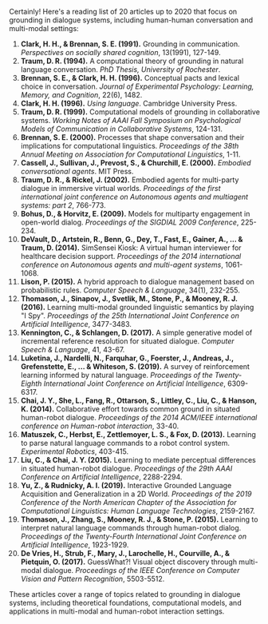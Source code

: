 Certainly! Here's a reading list of 20 articles up to 2020 that focus on grounding in dialogue systems, including human-human conversation and multi-modal settings:

1. **Clark, H. H., & Brennan, S. E. (1991).** Grounding in communication. *Perspectives on socially shared cognition*, 13(1991), 127-149.
2. **Traum, D. R. (1994).** A computational theory of grounding in natural language conversation. *PhD Thesis, University of Rochester*.
3. **Brennan, S. E., & Clark, H. H. (1996).** Conceptual pacts and lexical choice in conversation. *Journal of Experimental Psychology: Learning, Memory, and Cognition*, 22(6), 1482.
4. **Clark, H. H. (1996).** *Using language*. Cambridge University Press.
5. **Traum, D. R. (1999).** Computational models of grounding in collaborative systems. *Working Notes of AAAI Fall Symposium on Psychological Models of Communication in Collaborative Systems*, 124-131.
6. **Brennan, S. E. (2000).** Processes that shape conversation and their implications for computational linguistics. *Proceedings of the 38th Annual Meeting on Association for Computational Linguistics*, 1-11.
7. **Cassell, J., Sullivan, J., Prevost, S., & Churchill, E. (2000).** *Embodied conversational agents*. MIT Press.
8. **Traum, D. R., & Rickel, J. (2002).** Embodied agents for multi-party dialogue in immersive virtual worlds. *Proceedings of the first international joint conference on Autonomous agents and multiagent systems: part 2*, 766-773.
9. **Bohus, D., & Horvitz, E. (2009).** Models for multiparty engagement in open-world dialog. *Proceedings of the SIGDIAL 2009 Conference*, 225-234.
10. **DeVault, D., Artstein, R., Benn, G., Dey, T., Fast, E., Gainer, A., ... & Traum, D. (2014).** SimSensei Kiosk: A virtual human interviewer for healthcare decision support. *Proceedings of the 2014 international conference on Autonomous agents and multi-agent systems*, 1061-1068.
11. **Lison, P. (2015).** A hybrid approach to dialogue management based on probabilistic rules. *Computer Speech & Language*, 34(1), 232-255.
12. **Thomason, J., Sinapov, J., Svetlik, M., Stone, P., & Mooney, R. J. (2016).** Learning multi-modal grounded linguistic semantics by playing "I Spy". *Proceedings of the 25th International Joint Conference on Artificial Intelligence*, 3477-3483.
13. **Kennington, C., & Schlangen, D. (2017).** A simple generative model of incremental reference resolution for situated dialogue. *Computer Speech & Language*, 41, 43-67.
14. **Luketina, J., Nardelli, N., Farquhar, G., Foerster, J., Andreas, J., Grefenstette, E., ... & Whiteson, S. (2019).** A survey of reinforcement learning informed by natural language. *Proceedings of the Twenty-Eighth International Joint Conference on Artificial Intelligence*, 6309-6317.
15. **Chai, J. Y., She, L., Fang, R., Ottarson, S., Littley, C., Liu, C., & Hanson, K. (2014).** Collaborative effort towards common ground in situated human-robot dialogue. *Proceedings of the 2014 ACM/IEEE international conference on Human-robot interaction*, 33-40.
16. **Matuszek, C., Herbst, E., Zettlemoyer, L. S., & Fox, D. (2013).** Learning to parse natural language commands to a robot control system. *Experimental Robotics*, 403-415.
17. **Liu, C., & Chai, J. Y. (2015).** Learning to mediate perceptual differences in situated human-robot dialogue. *Proceedings of the 29th AAAI Conference on Artificial Intelligence*, 2288-2294.
18. **Yu, Z., & Rudnicky, A. I. (2019).** Interactive Grounded Language Acquisition and Generalization in a 2D World. *Proceedings of the 2019 Conference of the North American Chapter of the Association for Computational Linguistics: Human Language Technologies*, 2159-2167.
19. **Thomason, J., Zhang, S., Mooney, R. J., & Stone, P. (2015).** Learning to interpret natural language commands through human-robot dialog. *Proceedings of the Twenty-Fourth International Joint Conference on Artificial Intelligence*, 1923-1929.
20. **De Vries, H., Strub, F., Mary, J., Larochelle, H., Courville, A., & Pietquin, O. (2017).** GuessWhat?! Visual object discovery through multi-modal dialogue. *Proceedings of the IEEE Conference on Computer Vision and Pattern Recognition*, 5503-5512.

These articles cover a range of topics related to grounding in dialogue systems, including theoretical foundations, computational models, and applications in multi-modal and human-robot interaction settings.